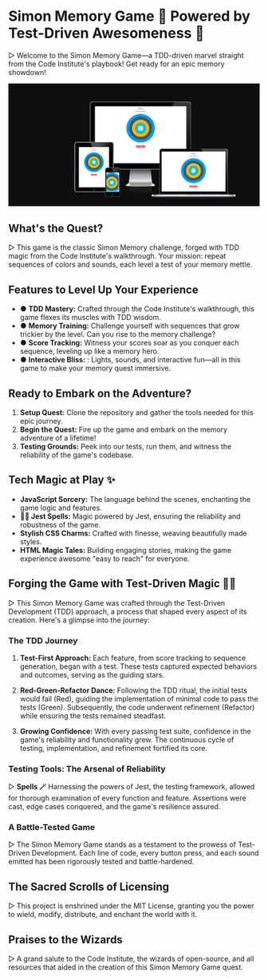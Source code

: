 # Simon Memory Game 🧩 Powered by Test-Driven Awesomeness 🚀

▷ Welcome to the Simon Memory Game—a TDD-driven marvel straight from the Code Institute's playbook! Get ready for an epic memory showdown!

![Website at different breakpoints](assets/images/simon-breakpoints.png)

## What's the Quest?

▷ This game is the classic Simon Memory challenge, forged with TDD magic from the Code Institute's walkthrough. Your mission: repeat sequences of colors and sounds, each level a test of your memory mettle.

## Features to Level Up Your Experience 

- ● **TDD Mastery:** Crafted through the Code Institute's walkthrough, this game flexes its muscles with TDD wisdom.
- ● **Memory Training:** Challenge yourself with sequences that grow trickier by the level. Can you rise to the memory challenge?
- ● **Score Tracking:** Witness your scores soar as you conquer each sequence, leveling up like a memory hero.
- ● **Interactive Bliss:** : Lights, sounds, and interactive fun—all in this game to make your memory quest immersive.

## Ready to Embark on the Adventure?

1. **Setup Quest:** Clone the repository and gather the tools needed for this epic journey.
2. **Begin the Quest:** Fire up the game and embark on the memory adventure of a lifetime!
3. **Testing Grounds:** Peek into our tests, run them, and witness the reliability of the game's codebase.

## Tech Magic at Play ✨

- **JavaScript Sorcery:** The language behind the scenes, enchanting the game logic and features.
- **🧚‍♀️ Jest Spells:** Magic powered by Jest, ensuring the reliability and robustness of the game.
- **Stylish CSS Charms:** Crafted with finesse, weaving beautifully made styles.
- **HTML Magic Tales:** Building engaging stories, making the game experience awesome "easy to reach" for everyone.

## Forging the Game with Test-Driven Magic 🧙‍♂️

▷ This Simon Memory Game was crafted through the Test-Driven Development (TDD) approach, a process that shaped every aspect of its creation. Here's a glimpse into the journey:

### The TDD Journey

1. **Test-First Approach:** Each feature, from score tracking to sequence generation, began with a test. These tests captured expected behaviors and outcomes, serving as the guiding stars.

2. **Red-Green-Refactor Dance:** Following the TDD ritual, the initial tests would fail (Red), guiding the implementation of minimal code to pass the tests (Green). Subsequently, the code underwent refinement (Refactor) while ensuring the tests remained steadfast.

3. **Growing Confidence:** With every passing test suite, confidence in the game's reliability and functionality grew. The continuous cycle of testing, implementation, and refinement fortified its core.

### Testing Tools: The Arsenal of Reliability

▷ **Spells 🪄** Harnessing the powers of Jest, the testing framework, allowed for thorough examination of every function and feature. Assertions were cast, edge cases conquered, and the game's resilience assured.

### A Battle-Tested Game

▷ The Simon Memory Game stands as a testament to the prowess of Test-Driven Development. Each line of code, every button press, and each sound emitted has been rigorously tested and battle-hardened.

## The Sacred Scrolls of Licensing

▷ This project is enshrined under the MIT License, granting you the power to wield, modify, distribute, and enchant the world with it.

## Praises to the Wizards
▷ A grand salute to the Code Institute, the wizards of open-source, and all resources that aided in the creation of this Simon Memory Game quest.